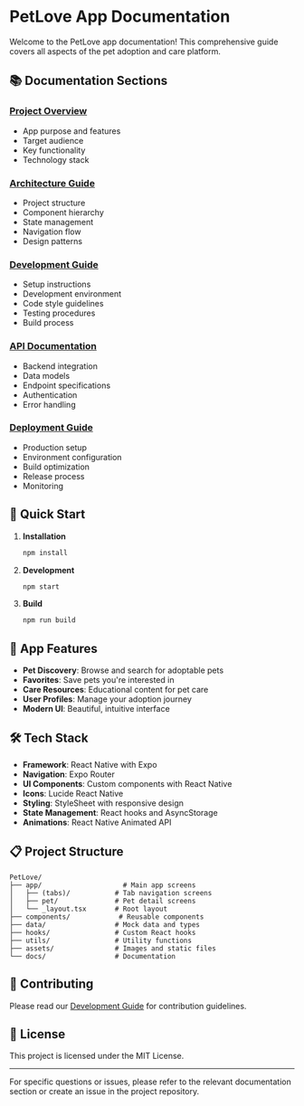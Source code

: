 # PetLove App Documentation

Welcome to the PetLove app documentation! This comprehensive guide covers all aspects of the pet adoption and care platform.

## 📚 Documentation Sections

### [Project Overview](./PROJECT_SUMMARY.md)
- App purpose and features
- Target audience
- Key functionality
- Technology stack

### [Architecture Guide](./ARCHITECTURE.md)
- Project structure
- Component hierarchy
- State management
- Navigation flow
- Design patterns

### [Development Guide](./DEVELOPMENT.md)
- Setup instructions
- Development environment
- Code style guidelines
- Testing procedures
- Build process

### [API Documentation](./API.md)
- Backend integration
- Data models
- Endpoint specifications
- Authentication
- Error handling

### [Deployment Guide](./DEPLOYMENT.md)
- Production setup
- Environment configuration
- Build optimization
- Release process
- Monitoring

## 🚀 Quick Start

1. **Installation**
   ```bash
   npm install
   ```

2. **Development**
   ```bash
   npm start
   ```

3. **Build**
   ```bash
   npm run build
   ```

## 📱 App Features

- **Pet Discovery**: Browse and search for adoptable pets
- **Favorites**: Save pets you're interested in
- **Care Resources**: Educational content for pet care
- **User Profiles**: Manage your adoption journey
- **Modern UI**: Beautiful, intuitive interface

## 🛠 Tech Stack

- **Framework**: React Native with Expo
- **Navigation**: Expo Router
- **UI Components**: Custom components with React Native
- **Icons**: Lucide React Native
- **Styling**: StyleSheet with responsive design
- **State Management**: React hooks and AsyncStorage
- **Animations**: React Native Animated API

## 📋 Project Structure

```
PetLove/
├── app/                    # Main app screens
│   ├── (tabs)/           # Tab navigation screens
│   ├── pet/              # Pet detail screens
│   └── _layout.tsx       # Root layout
├── components/            # Reusable components
├── data/                 # Mock data and types
├── hooks/                # Custom React hooks
├── utils/                # Utility functions
├── assets/               # Images and static files
└── docs/                 # Documentation
```

## 🤝 Contributing

Please read our [Development Guide](./DEVELOPMENT.md) for contribution guidelines.

## 📄 License

This project is licensed under the MIT License.

---

For specific questions or issues, please refer to the relevant documentation section or create an issue in the project repository.

